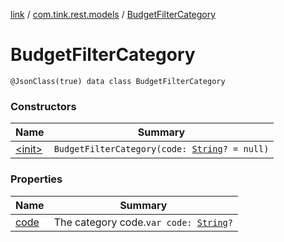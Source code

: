 [link](../../index.md) / [com.tink.rest.models](../index.md) / [BudgetFilterCategory](./index.md)

# BudgetFilterCategory

`@JsonClass(true) data class BudgetFilterCategory`

### Constructors

| Name | Summary |
|---|---|
| [&lt;init&gt;](-init-.md) | `BudgetFilterCategory(code: `[`String`](https://kotlinlang.org/api/latest/jvm/stdlib/kotlin/-string/index.html)`? = null)` |

### Properties

| Name | Summary |
|---|---|
| [code](code.md) | The category code.`var code: `[`String`](https://kotlinlang.org/api/latest/jvm/stdlib/kotlin/-string/index.html)`?` |
